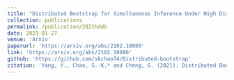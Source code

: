 ```yaml
---
title: "Distributed Bootstrap for Simultaneous Inference Under High Dimensionality"
collection: publications
permalink: /publication/2021hddb
date: 2021-01-27
venue: 'Arxiv'
paperurl: 'https://arxiv.org/abs/2102.10080'
link: 'https://arxiv.org/abs/2102.10080'
github: 'https://github.com/skchao74/Distributed-bootstrap'
citation: 'Yang, Y., Chao, S.-K.* and Cheng, G. (2021). Distributed Bootstrap for Simultaneous Inference Under High Dimensionality. <em> Journal of Machine Learning Research (Forthcoming).</em>'
---
```

